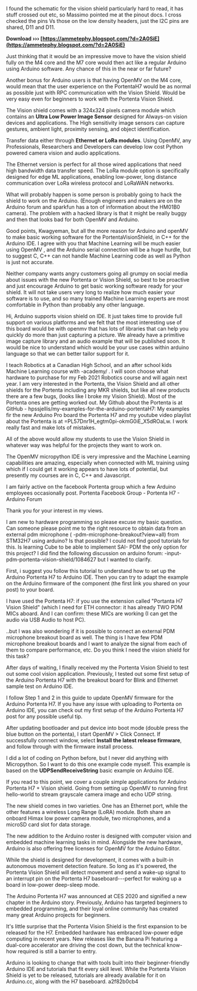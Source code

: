 I found the schematic for the vision shield particularly hard to read, it has stuff crossed out etc, so Massimo pointed me at the pinout docs. I cross checked the pins Vs those on the low density headers, just the I2C pins are shared, D11 and D11.
 
**Download ››› [https://ammetephy.blogspot.com/?d=2A0SiE](https://ammetephy.blogspot.com/?d=2A0SiE)**


 
Just thinking that it would be an impressive move to have the vision shield fully on the M4 core and the M7 core would then act like a regular Arduino using Arduino software. Any chance of this in the near or far future?
 
Another bonus for Arduino users is that having OpenMV on the M4 core, would mean that the user experience on the PortentaH7 would be as normal as possible just with RPC communication with the Vision Shield. Would be very easy even for beginners to work with the Portenta Vision Shield.
 
The Vision shield comes with a 324x324 pixels camera module which contains an **Ultra Low Power Image Sensor** designed for Always-on vision devices and applications. The High sensitivity image sensors can capture gestures, ambient light, proximity sensing, and object identification.

Transfer data either through **Ethernet or LoRa modules**. Using OpenMV, any Professionals, Researchers and Developers can develop low cost Python powered camera vision and audio applications.
 
The Ethernet version is perfect for all those wired applications that need high bandwidth data transfer speed. The LoRa module option is specifically designed for edge ML applications, enabling low-power, long distance communication over LoRa wireless protocol and LoRaWAN networks.
 
What will probably happen is some person is probably going to hack the shield to work on the Arduino. (Enough engineers and makers are on the Arduino forum and sparkfun has a ton of information about the HM01B0 camera). The problem with a hacked library is that it might be really buggy and then that looks bad for both OpenMV and Arduino.
 
Good points, Kwagyeman, but all the more reason for Arduino and openMV to make basic working software for the PortentaVisionShield, in C++ for the Arduino IDE. I agree with you that Machine Learning will be much easier using OpenMV , and the Arduino serial connection will be a huge hurdle, but to suggest C, C++ can not handle Machine Learning code as well as Python is just not accurate.
 
Neither company wants angry customers going all grumpy on social media about issues with the new Portenta or Vision Shield, so best to be proactive and just encourage Arduino to get basic working software ready for your shield. It will not take users very long to realize how much easier your software is to use, and so many trained Machine Learning experts are most comfortable in Python than probably any other language.
 
Hi,
Arduino supports vision shield on IDE. It just takes time to provide full support on various platforms and we felt that the most interesting use of this board would be with openmv that has lots of libraries that can help you quickly do more than just capturing a picture.
We already have a primitive image capture library and an audio example that will be published soon. It would be nice to understand which would be your use cases within arduino language so that we can better tailor support for it.
 
I teach Robotics at a Canadian High School, and an after school kids Machine Learning course with -academy/ . I will soon choose what hardware to purchase for my Feb 2021 Robotics course and will again next year. I am very interested in the Portenta, the Vision Shield and all other shields for the Portenta including any MKR shields, but like all new products there are a few bugs, (looks like I broke my Vision Shield). Most of the Portenta ones are getting worked out. My Github about the Portenta is at GitHub - hpssjellis/my-examples-for-the-arduino-portentaH7: My examples fir the new Arduino Pro board the Portenta H7 and my youtube video playlist about the Portenta is at =PL57Dnr1H\_egtm0pi-okmG0iE\_X5dROaLw. I work really fast and make lots of mistakes.
 
All of the above would allow my students to use the Vision Shield in whatever way was helpful for the projects they want to work on.


The OpenMV micropython IDE is very impressive and the Machine Learning capabilities are amazing, especially when connected with ML training using which if I could get it working appears to have lots of potential, but presently my courses are in C, C++ and Javascript.


I am fairly active on the facebook Portenta group which a few Arduino employees occasionally post. Portenta Facebook Group - Portenta H7 - Arduino Forum


Thank you for your interest in my views.
 
I am new to hardware programming so please excuse my basic question. Can someone please point me to the right resource to obtain data from an external pdm microphone ( -pdm-microphone-breakout?view=all) from STM32H7 using arduino? Is that possible? I could not find good tutorials for this. Is learning Cube to be able to implement SAI- PDM the only option for this project? I did find the following discussion on arduino forum: -input-pdm-portenta-vision-shield/1084627 but I wanted to clarify.
 
First, i suggest you follow this tutorial to understand how to set up the Arduino Portenta H7 to Arduino IDE. Then you can try to adapt the example on the Arduino firmware of the component (the first link you shared on your post) to your board.
 
I have used the Portenta H7: if you use the extension called "Portanta H7 Vision Shield" (which I need for ETH connector: it has already TWO PDM MICs aboard.
And I can confirm: these MICs are working (I can get the audio via USB Audio to host PC).
 
..but I was also wondering if it is possible to connect an external PDM microphone breakout board as well. The thing is I have few PDM microphone breakout boards and I want to analyze the signal from each of them to compare performance, etc. Do you think I need the vision shield for this task?
 
After days of waiting, I finally received my the Portenta Vision Shield to test out some cool vision application. Previously, I tested out some first setup of the Arduino Portenta H7 with the breakout board for Blink and Ethernet sample test on Arduino IDE.
 
I follow Step 1 and 2 in this guide to update OpenMV firmware for the Arduino Portenta H7. If you have any issue with uploading to Portenta on Arduino IDE, you can check out my first setup of the Arduino Portenta H7 post for any possible useful tip.
 
After updating bootloader and put device into boot mode (double press the blue button on the portenta), I start OpenMV > Click Connect. If successfully connect window, select **Install the latest release firmware**, and follow through with the firmware install process.
 
I did a lot of coding on Python before, but I never did anything with Micropython. So I want to do this one example code myself. This example is based on the **UDPSendReceiveString** basic example on Arduino IDE.
 
If you read to this point, we cover a couple simple applications for Arduino Portenta H7 + Vision shield. Going from setting up OpenMV to running first hello-world to stream grayscale camera image and echo UDP string.
 
The new shield comes in two varieties. One has an Ethernet port, while the other features a wireless Long Range (LoRA) module. Both share an onboard Himax low power camera module, two microphones, and a microSD card slot for data storage.
 
The new addition to the Arduino roster is designed with computer vision and embedded machine learning tasks in mind. Alongside the new hardware, Arduino is also offering free licenses for OpenMV for the Arduino Editor.
 
While the shield is designed for development, it comes with a built-in autonomous movement detection feature. So long as it's powered, the Portenta Vision Shield will detect movement and send a wake-up signal to an interrupt pin on the Portenta H7 baseboard---perfect for waking up a board in low-power deep-sleep mode.
 
The Arduino Portenta H7 was announced at CES 2020 and signified a new chapter in the Arduino story. Previously, Arduino has targeted beginners to embedded programming, and their loyal online community has created many great Arduino projects for beginners.
 
It's little surprise that the Portenta Vision Shield is the first expansion to be released for the H7. Embedded hardware has embraced low-power edge computing in recent years. New releases like the Banana Pi featuring a dual-core accelerator are driving the cost down, but the technical know-how required is still a barrier to entry.
 
Arduino is looking to change that with tools built into their beginner-friendly Arduino IDE and tutorials that fit every skill level. While the Portenta Vision Shield is yet to be released, tutorials are already available for it on Arduino.cc, along with the H7 baseboard.
 a2f82b0cb4
 
